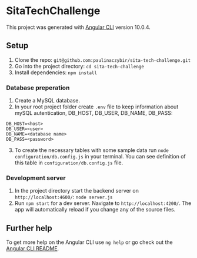 # SitaTechChallenge

This project was generated with [Angular CLI](https://github.com/angular/angular-cli) version 10.0.4.

## Setup

1. Clone the repo: `git@github.com:paulinaczybir/sita-tech-challenge.git`
2. Go into the project directory: `cd sita-tech-challenge`
3. Install dependencies: `npm install`

### Database preperation

1. Create a MySQL database.
2. In your root project folder create `.env` file to keep information about mySQL autentication, DB_HOST, DB_USER, DB_NAME, DB_PASS:
```
DB_HOST=<host>
DB_USER=<user>
DB_NAME=<database name>
DB_PASS=<password>
```

3. To create the necessary tables with some sample data run `node configuration/db.config.js` in your terminal. You can see definition of this table in `configuration/db.config.js` file.

### Development server

1. In the project directory start the backend server on `http://localhost:4600/`: `node server.js`
2. Run `npm start` for a dev server. Navigate to `http://localhost:4200/`. The app will automatically reload if you change any of the source files.

## Further help

To get more help on the Angular CLI use `ng help` or go check out the [Angular CLI README](https://github.com/angular/angular-cli/blob/master/README.md).
